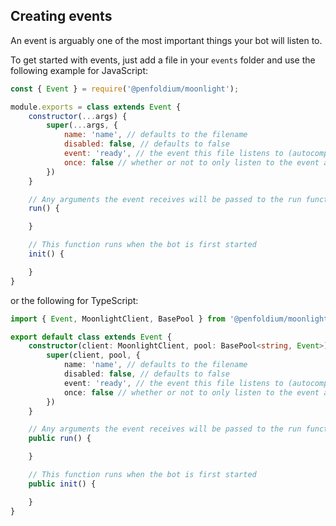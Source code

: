 ## Creating events

An event is arguably one of the most important things your bot will listen to. 

To get started with events, just add a file in your `events` folder and use the following example for JavaScript: 

```js
const { Event } = require('@penfoldium/moonlight');

module.exports = class extends Event {
    constructor(...args) {
        super(...args, {
            name: 'name', // defaults to the filename
            disabled: false, // defaults to false
            event: 'ready', // the event this file listens to (autocomplete is available and all!)
            once: false // whether or not to only listen to the event above once, defaults to false
        })
    }

    // Any arguments the event receives will be passed to the run function (for example `message` for the message event)
    run() {

    }

    // This function runs when the bot is first started
    init() {

    }
}
```

or the following for TypeScript:

```ts
import { Event, MoonlightClient, BasePool } from '@penfoldium/moonlight';

export default class extends Event {
    constructor(client: MoonlightClient, pool: BasePool<string, Event>) {
        super(client, pool, {
            name: 'name', // defaults to the filename
            disabled: false, // defaults to false
            event: 'ready', // the event this file listens to (autocomplete is available and all!)
            once: false // whether or not to only listen to the event above once, defaults to false
        })
    }

    // Any arguments the event receives will be passed to the run function (for example `message` for the message event)
    public run() {

    }

    // This function runs when the bot is first started
    public init() {

    }
}
```
